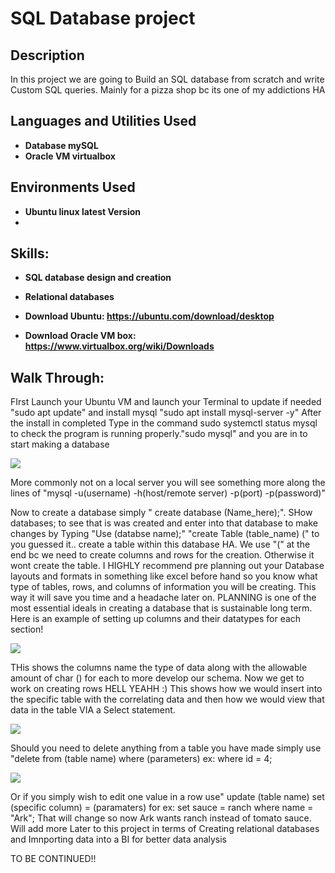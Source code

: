<h1>SQL Database project </h1>

<h2>Description</h2>
In this project we are going to Build an SQL database from scratch and write Custom SQL queries.  Mainly for a pizza shop bc its one of my addictions HA
<br />


<h2>Languages and Utilities Used</h2>

- <b>Database mySQL</b>
- <b>Oracle VM virtualbox</b>

<h2>Environments Used</h2>

- <b>Ubuntu linux latest Version</b>
- <b></b>

<h2>Skills:</h2>    

- <b>SQL database design and creation</b>
- <b>Relational databases</b>

- <b>Download Ubuntu: https://ubuntu.com/download/desktop </b>
- <b>Download Oracle VM box: https://www.virtualbox.org/wiki/Downloads </b>

<h2>Walk Through:</h2>

<p>FIrst Launch your Ubuntu VM and launch your Terminal to update if needed "sudo apt update" and install mysql "sudo apt install mysql-server -y" After the install in completed 
Type in the command sudo systemctl status mysql to check the program is running properly."sudo mysql" and you are in to start making a database</p>
<img src="https://imgur.com/XO9YLLt.gif"/>
<p> More commonly not on a local server you will see something more along the lines of "mysql -u(username) -h(host/remote server) -p(port) -p(password)"</p>

<p> Now to create a database simply " create database (Name_here);". SHow databases; to see that is was created and enter into that database to make changes by Typing "Use (databse name);"
"create Table (table_name) (" to you guessed it.. create a table within this database HA. We use "(" at the end bc we need to create columns and rows for the creation. Otherwise it wont create the table. I HIGHLY recommend pre planning out your Database layouts and formats in something like excel before hand so you know what type of tables, rows, and columns of information you will be creating. This way it will save you time and a headache later on. PLANNING is one of the most essential ideals in creating a database that is sustainable long term. Here is an example of setting up columns and their datatypes for each section!</p>
<img src="https://imgur.com/yH4xRNN.gif"/>

<p>THis shows the columns name the type of data along with the allowable amount of char () for each to more develop our schema. Now we get to work on creating rows HELL YEAHH :) This shows how we would insert into the specific table with the correlating data and then how we would view that data in the table VIA a Select statement. </p>
<img src="https://imgur.com/8GaDx2j.gif"/>

<p>Should you need to delete anything from a table you have made simply use "delete from (table name) where (parameters) ex: where id = 4;</p>
<img src="https://imgur.com/y9i4K3S.gif"/>

<p> Or if you simply wish to edit one value in a row use" update (table name) set (specific column) = (paramaters) for ex: set sauce = ranch where name = "Ark";
That will change so now Ark wants ranch instead of tomato sauce. Will add more Later to this project in terms of Creating relational databases and Imnporting data into a BI for better data analysis </p>

TO BE CONTINUED!!
